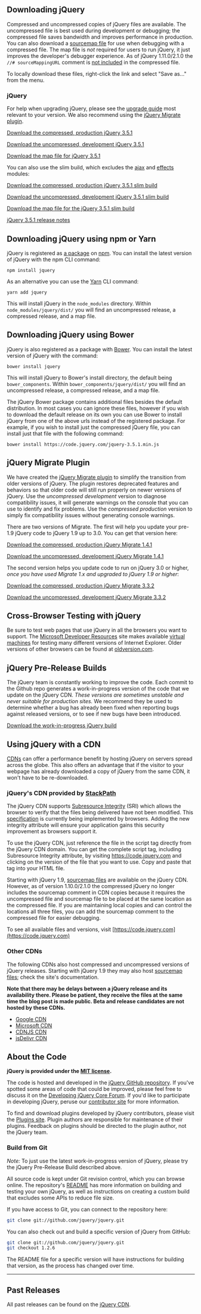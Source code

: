 <script>{
	"title": "Download jQuery",
	"customFields": [
		{ "key": "hide_title", "value": 1 }
	]
}</script>

## Downloading jQuery

Compressed and uncompressed copies of jQuery files are available. The uncompressed file is best used during development or debugging; the compressed file saves bandwidth and improves performance in production.
You can also download a [sourcemap file](https://www.html5rocks.com/en/tutorials/developertools/sourcemaps/) for use when debugging with a compressed file.
The map file is _not_ required for users to run jQuery, it just improves the developer's debugger experience.
As of jQuery 1.11.0/2.1.0 the `//# sourceMappingURL` comment is [not included](https://blog.jquery.com/2014/01/24/jquery-1-11-and-2-1-released/) in the compressed file.

To locally download these files, right-click the link and select "Save as..." from the menu.

### jQuery

For help when upgrading jQuery, please see the [upgrade guide](/upgrade-guide/) most relevant to your version.
We also recommend using the [jQuery Migrate plugin](https://github.com/jquery/jquery-migrate).

<a href="https://code.jquery.com/jquery-3.5.1.min.js" download>Download the compressed, production jQuery 3.5.1</a>

<a href="https://code.jquery.com/jquery-3.5.1.js" download>Download the uncompressed, development jQuery 3.5.1</a>

<a href="https://code.jquery.com/jquery-3.5.1.min.map" download>Download the map file for jQuery 3.5.1</a>

You can also use the slim build, which excludes the [ajax](https://api.jquery.com/category/ajax/) and [effects](https://api.jquery.com/category/effects/) modules:

<a href="https://code.jquery.com/jquery-3.5.1.slim.min.js" download>Download the compressed, production jQuery 3.5.1 slim build</a>

<a href="https://code.jquery.com/jquery-3.5.1.slim.js" download>Download the uncompressed, development jQuery 3.5.1 slim build</a>

<a href="https://code.jquery.com/jquery-3.5.1.slim.min.map" download>Download the map file for the jQuery 3.5.1 slim build</a>

[jQuery 3.5.1 release notes](https://blog.jquery.com/2020/05/04/jquery-3-5-1-released-fixing-a-regression/)

## Downloading jQuery using npm or Yarn
jQuery is registered as [a package](https://www.npmjs.com/package/jquery) on [npm](https://www.npmjs.com/). You can install the latest version of jQuery with the npm CLI command:
```
npm install jquery
```
As an alternative you can use the [Yarn](https://github.com/yarnpkg/yarn) CLI command:
```
yarn add jquery
```
This will install jQuery in the `node_modules` directory. Within `node_modules/jquery/dist/` you will find an uncompressed release, a compressed release, and a map file.

## Downloading jQuery using Bower
jQuery is also registered as a package with [Bower](https://bower.io). You can install the latest version of jQuery with the command:
```
bower install jquery
```
This will install jQuery to Bower's install directory, the default being `bower_components`. Within `bower_components/jquery/dist/` you will find an uncompressed release, a compressed release, and a map file.

The jQuery Bower package contains additional files besides the default distribution. In most cases you can ignore these files, however if you wish to download the default release on its own you can use Bower to install jQuery from one of the above urls instead of the registered package. For example, if you wish to install just the compressed jQuery file, you can install just that file with the following command:
```
bower install https://code.jquery.com/jquery-3.5.1.min.js
```

## jQuery Migrate Plugin

We have created the [jQuery Migrate plugin](https://github.com/jquery/jquery-migrate/#readme)
to simplify the transition from older versions of jQuery. The plugin restores deprecated features and behaviors so that older code will still run properly on newer versions of jQuery. Use the _uncompressed development_ version to diagnose compatibility issues, it will generate warnings on the console that you can use to identify and fix problems. Use the _compressed production_ version to simply fix compatibility issues without generating console warnings.

There are two versions of Migrate. The first will help you update your pre-1.9 jQuery code to jQuery 1.9 up to 3.0. You can get that version here:

<a href="https://code.jquery.com/jquery-migrate-1.4.1.min.js" download>Download the compressed, production jQuery Migrate 1.4.1</a>

<a href="https://code.jquery.com/jquery-migrate-1.4.1.js" download>Download the uncompressed, development jQuery Migrate 1.4.1</a>

The second version helps you update code to run on jQuery 3.0 or higher, *once you have used Migrate 1.x and upgraded to jQuery 1.9 or higher*:

<a href="https://code.jquery.com/jquery-migrate-3.3.2.min.js" download>Download the compressed, production jQuery Migrate 3.3.2</a>

<a href="https://code.jquery.com/jquery-migrate-3.3.2.js" download>Download the uncompressed, development jQuery Migrate 3.3.2</a>

## Cross-Browser Testing with jQuery

Be sure to test web pages that use jQuery in all the browsers you want to support. The [Microsoft Developer Resources](https://developer.microsoft.com/en-us/microsoft-edge/) site makes available [virtual machines](https://developer.microsoft.com/en-us/microsoft-edge/tools/vms/) for testing many different versions of Internet Explorer. Older versions of other browsers can be found at [oldversion.com](http://oldversion.com/).

## jQuery Pre-Release Builds

The jQuery team is constantly working to improve the code. Each commit to the Github repo generates a work-in-progress version of the code that we update on the jQuery CDN. _These versions are sometimes unstable and never suitable for production sites._ We recommend they be used to determine whether a bug has already been fixed when reporting bugs against released versions, or to see if new bugs have been introduced.

<a href="https://code.jquery.com/jquery-git.js" download>Download the work-in-progress jQuery build</a>

## Using jQuery with a CDN

[CDNs](https://en.wikipedia.org/wiki/Content_delivery_network) can offer a performance benefit by hosting jQuery on servers spread across the globe. This also offers an advantage that
if the visitor to your webpage has already downloaded a copy of jQuery from the same CDN, it won't have to be re-downloaded.

### jQuery's CDN provided by [StackPath](https://www.stackpath.com)

The jQuery CDN supports [Subresource Integrity](https://developer.mozilla.org/en-US/docs/Web/Security/Subresource_Integrity) (SRI) which allows the browser to verify that the files being delivered have not been modified. This [specification](https://www.w3.org/TR/SRI/) is currently being implemented by browsers. Adding the new integrity attribute will ensure your application gains this security improvement as browsers support it.

To use the jQuery CDN, just reference the file in the script tag directly from the jQuery CDN domain. You can get the complete script tag, including Subresource Integrity attribute, by visiting https://code.jquery.com and clicking on the version of the file that you want to use. Copy and paste that tag into your HTML file.

Starting with jQuery 1.9, [sourcemap files](https://blog.jquery.com/2013/01/09/jquery-1-9-rc1-and-migrate-rc1-released/#sourcemaps) are available on the jQuery CDN. However, as of version 1.10.0/2.1.0 the compressed jQuery no longer includes the sourcemap comment in CDN copies because it requires the uncompressed file and sourcemap file to be placed at the same location as the compressed file. If you are maintaining local copies and can control the locations all three files, you can add the sourcemap comment to the compressed file for easier debugging.

To see all available files and versions, visit [https://code.jquery.com](https://code.jquery.com)

### Other CDNs

The following CDNs also host compressed and uncompressed versions of jQuery releases. Starting with jQuery 1.9 they may also host [sourcemap files](https://blog.jquery.com/2013/01/09/jquery-1-9-rc1-and-migrate-rc1-released/#sourcemaps); check the site's documentation.

**Note that there may be delays between a jQuery release and its availability there. Please be patient, they receive the files at the same time the blog post is made public. Beta and release candidates are not hosted by these CDNs.**

* [Google CDN](https://developers.google.com/speed/libraries/devguide#jquery)
* [Microsoft CDN](https://www.asp.net/ajax/cdn#jQuery_Releases_on_the_CDN_0)
* [CDNJS CDN](https://cdnjs.com/libraries/jquery/)
* [jsDelivr CDN](https://www.jsdelivr.com/package/npm/jquery)

## About the Code

**jQuery is provided under the <a href="https://jquery.org/license/">MIT license</a>.**

The code is hosted and developed in the [jQuery GitHub repository](https://github.com/jquery/jquery). If you've spotted some areas of code that could be improved, please feel free to discuss it on the [Developing jQuery Core Forum](https://forum.jquery.com/developing-jquery-core). If you'd like to participate in developing jQuery, peruse our [contributor site](https://contribute.jquery.org) for more information.

To find and download plugins developed by jQuery contributors, please visit the <a href="https://plugins.jquery.com/">Plugins site</a>. Plugin authors are responsible for maintenance of their plugins. Feedback on plugins should be directed to the plugin author, not the jQuery team.

### Build from Git

*Note:* To just use the latest work-in-progress version of jQuery, please try the jQuery Pre-Release Build described above.

All source code is kept under Git revision control, which you can browse online. The repository's <a href="https://github.com/jquery/jquery/blob/master/README.md">README</a> has more information on building and testing your own jQuery, as well as instructions on creating a custom build that excludes some APIs to reduce file size.

If you have access to Git, you can connect to the repository here:

``` bash
git clone git://github.com/jquery/jquery.git
```

You can also check out and build a specific version of jQuery from GitHub:

``` bash
git clone git://github.com/jquery/jquery.git
git checkout 1.2.6
```

The README file for a specific version will have instructions for building that version, as the process has changed over time.

***

## Past Releases

All past releases can be found on the [jQuery CDN](https://code.jquery.com).

